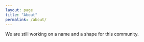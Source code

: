 ```yaml
---
layout: page
title: "About"
permalink: /about/
---
```


We are still working on a name and a shape for this community.
